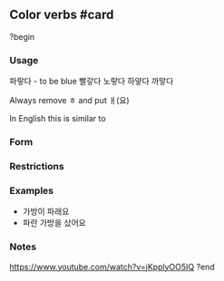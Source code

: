 ## Color verbs #card
?begin
### Usage

파랗다 - to be blue
빨갛다
노랗다
하얗다
까맣다

Always remove ㅎ and put ㅐ(요)

In English this is similar to 
### Form
### Restrictions
### Examples
* 가방이 파래요
* 파란 가방을 샀어요
### Notes
https://www.youtube.com/watch?v=jKpplyOO5IQ
?end
